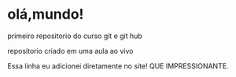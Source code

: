 # olá,mundo!
 primeiro repositorio do curso git e git hub

 repositorio criado em uma aula ao vivo

 Essa linha eu adicionei diretamente no site! QUE IMPRESSIONANTE.
